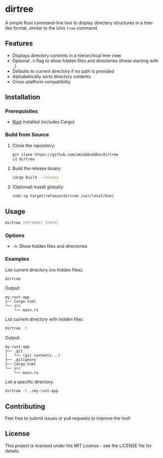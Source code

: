 # dirtree

A simple Rust command-line tool to display directory structures in a tree-like format, similar to the Unix `tree` command.

## Features
- Displays directory contents in a hierarchical tree view
- Optional `-h` flag to show hidden files and directories (those starting with `.`)
- Defaults to current directory if no path is provided
- Alphabetically sorts directory contents
- Cross-platform compatibility

## Installation

### Prerequisites
- [Rust](https://www.rust-lang.org/tools/install) installed (includes Cargo)

### Build from Source
1. Clone the repository:
   ```bash
   git clone https://github.com/amidabuddha/dirtree
   cd dirtree
   ```

2. Build the release binary:
   ```bash
   cargo build --release
   ```

3. (Optional) Install globally:
   ```bash
   sudo cp target/release/dirtree /usr/local/bin/
   ```

## Usage

```bash
dirtree [OPTIONS] [PATH]
```

### Options

- `-h`: Show hidden files and directories

### Examples

List current directory (no hidden files):
```bash
dirtree
```

Output:
```
my-rust-app
├── Cargo.toml
└── src
    └── main.rs
```

List current directory with hidden files:
```bash
dirtree -h
```

Output:
```
my-rust-app
├── .git
│   └── (git contents...)
├── .gitignore
├── Cargo.toml
└── src
    └── main.rs
```

List a specific directory:
```bash
dirtree -h ./my-rust-app
```

## Contributing

Feel free to submit issues or pull requests to improve the tool!

## License

This project is licensed under the MIT License - see the LICENSE file for details.